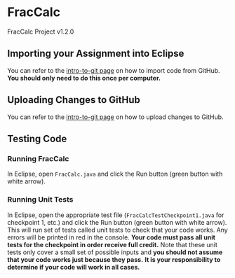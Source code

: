 # FracCalc
FracCalc Project v1.2.0

## Importing your Assignment into Eclipse
You can refer to the [intro-to-git page](https://github.com/WilcoxAPCS/intro-to-git/blob/master/README.md#importing-your-assignment-into-eclipse)
on how to import code from GitHub. **You should only need to do this once per computer.**

## Uploading Changes to GitHub
You can refer to the
[intro-to-git page](https://github.com/WilcoxAPCS/intro-to-git/blob/master/README.md#uploading-your-changes-to-github)
on how to upload changes to GitHub.

## Testing Code
### Running FracCalc
In Eclipse, open `FracCalc.java` and click the Run button (green button with white
arrow).

### Running Unit Tests
In Eclipse, open the appropriate test file (`FracCalcTestCheckpoint1.java`
for checkpoint 1, etc.) and click the Run button (green button with white arrow).
This will run set of tests called unit tests to check that your code works. Any
errors will be printed in red in the console. **Your code must pass all unit tests
for the checkpoint in order receive full credit.** Note that these unit tests only
cover a small set of possible inputs and **you should not assume that your code works
just because they pass.** **It is your responsibility to determine if your code will
work in all cases.**
